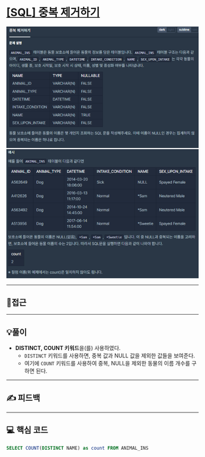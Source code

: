 # [[SQL] 중복 제거하기](https://programmers.co.kr/learn/courses/30/lessons/59408(%EC%A4%91%EB%B3%B5))

![](imgs/1.PNG)
![](imgs/2.PNG)
___
## 🤔접근
___
## 💡풀이
- <b>DISTINCT, COUNT 키워드</b>을(를) 사용하였다.
	- `DISTINCT` 키워드를 사용하면, 중복 값과 NULL 값을 제외한 값들을 보여준다.
	- 여기에 `COUNT` 키워드를 사용하여 중복, NULL을 제외한 동물의 이름 개수를 구하면 된다.
___
## ✍ 피드백
___
## 💻 핵심 코드
```sql
SELECT COUNT(DISTINCT NAME) as count FROM ANIMAL_INS
```